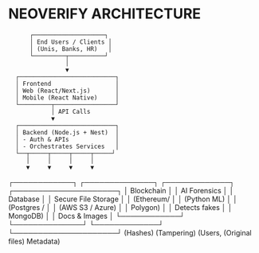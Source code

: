 # NEOVERIFY ARCHITECTURE 

        
          ┌────────────────────┐
          │ End Users / Clients │
          │ (Unis, Banks, HR)   │
          └─────────┬──────────┘
                    │
                    ▼
      ┌───────────────────────────┐
      │ Frontend                  │
      │ Web (React/Next.js)       │
      │ Mobile (React Native)     │
      └─────────┬─────────────────┘
                │ API Calls
                ▼
      ┌───────────────────────────┐
      │ Backend (Node.js + Nest)  │
      │ - Auth & APIs             │
      │ - Orchestrates Services   │
      └──┬─────┬─────┬─────┬─────┘
         │     │     │     │
         ▼     ▼     ▼     ▼
 ┌────────────┐ ┌──────────────┐ ┌─────────────┐ ┌─────────────────────┐
 │ Blockchain │ │ AI Forensics  │ │ Database    │ │ Secure File Storage │
 │ (Ethereum/ │ │ (Python ML)   │ │ (Postgres / │ │ (AWS S3 / Azure)    │
 │ Polygon)   │ │ Detects fakes │ │ MongoDB)    │ │ Docs & Images       │
 └────────────┘ └──────────────┘ └─────────────┘ └─────────────────────┘
    (Hashes)        (Tampering)       (Users,         (Original files)
                                      Metadata)
